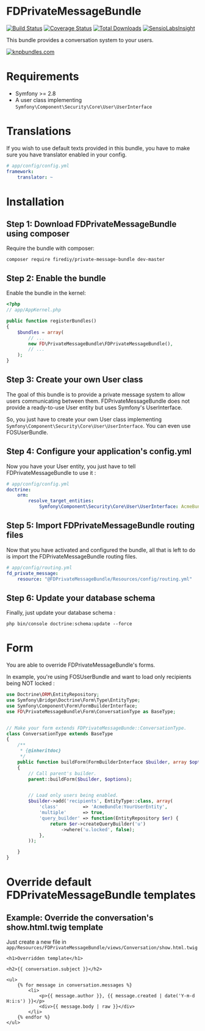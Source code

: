 FDPrivateMessageBundle
======================

[![Build Status](https://travis-ci.org/lobodol/FireDIY-PrivateMessageBundle.svg?branch=master)](https://travis-ci.org/lobodol/FireDIY-PrivateMessageBundle)
[![Coverage Status](https://coveralls.io/repos/github/lobodol/FireDIY-PrivateMessageBundle/badge.svg?branch=master)](https://coveralls.io/github/lobodol/FireDIY-PrivateMessageBundle?branch=master)
[![Total Downloads](https://poser.pugx.org/firediy/private-message-bundle/downloads.svg)](https://packagist.org/packages/firediy/private-message-bundle)
[![SensioLabsInsight](https://insight.sensiolabs.com/projects/61a348d6-a8a9-4812-8dac-bbb4991bf42c/mini.png)](https://insight.sensiolabs.com/projects/61a348d6-a8a9-4812-8dac-bbb4991bf42c)

This bundle provides a conversation system to your users.

[![knpbundles.com](http://knpbundles.com/lobodol/FireDIY-PrivateMessageBundle/badge-short)](http://knpbundles.com/lobodol/FireDIY-PrivateMessageBundle)

# Requirements
* Symfony >= 2.8
* A user class implementing ```Symfony\Component\Security\Core\User\UserInterface```

# Translations
If you wish to use default texts provided in this bundle, you have to make sure you have translator enabled in your config.
```yml
# app/config/config.yml
framework:
    translator: ~
```

# Installation
## Step 1: Download FDPrivateMessageBundle using composer
Require the bundle with composer:
```
composer require firediy/private-message-bundle dev-master
```

## Step 2:  Enable the bundle
Enable the bundle in the kernel:
```php
<?php
// app/AppKernel.php

public function registerBundles()
{
    $bundles = array(
        // ...
        new FD\PrivateMessageBundle\FDPrivateMessageBundle(),
        // ...
    );
}
```

## Step 3: Create your own User class
The goal of this bundle is to provide a private message system to allow users communicating between them.
FDPrivateMessageBundle does not provide a ready-to-use User entity but uses Symfony's UserInterface.

So, you just have to create your own User class implementing ```Symfony\Component\Security\Core\User\UserInterface```.
You can even use FOSUserBundle.

## Step 4: Configure your application's config.yml
Now you have your User entity, you just have to tell FDPrivateMessageBundle to use it :
```yml
# app/config/config.yml
doctrine:
    orm:
        resolve_target_entities:
            Symfony\Component\Security\Core\User\UserInterface: AcmeBundle\Entity\YourUserEntiy
```

## Step 5: Import FDPrivateMessageBundle routing files
Now that you have activated and configured the bundle, all that is left to do is import the FDPrivateMessageBundle routing files.


```yml
# app/config/routing.yml
fd_private_message:
    resource: "@FDPrivateMessageBundle/Resources/config/routing.yml"
```

## Step 6: Update your database schema
Finally, just update your database schema :
```
php bin/console doctrine:schema:update --force
```


# Form
You are able to override FDPrivateMessageBundle's forms.

In example, you're using FOSUserBundle and want to load only recipients being NOT locked :

```php
use Doctrine\ORM\EntityRepository;
use Symfony\Bridge\Doctrine\Form\Type\EntityType;
use Symfony\Component\Form\FormBuilderInterface;
use FD\PrivateMessageBundle\Form\ConversationType as BaseType;


// Make your form extends FDPrivateMessageBunde::ConversationType.
class ConversationType extends BaseType
{
    /**
     * {@inheritdoc}
     */
    public function buildForm(FormBuilderInterface $builder, array $options)
    {
        // Call parent's builder.
        parent::buildForm($builder, $options);


        // Load only users being enabled.
        $builder->add('recipients', EntityType::class, array(
            'class'         => 'AcmeBundle:YourUserEntity',
            'multiple'      => true,
            'query_builder' => function(EntityRepository $er) {
                return $er->createQueryBuilder('u')
                    ->where('u.locked', false);
            },
        ));

    }
}
```

# Override default FDPrivateMessageBundle templates
## Example: Override the conversation's show.html.twig template
Just create a new file in ```app/Resources/FDPrivateMessageBundle/views/Conversation/show.html.twig```
```twig
<h1>Overridden template</h1>

<h2>{{ conversation.subject }}</h2>

<ul>
    {% for message in conversation.messages %}
        <li>
            <p>{{ message.author }}, {{ message.created | date('Y-m-d H:i:s') }}</p>
            <div>{{ message.body | raw }}</div>
        </li>
    {% endfor %}
</ul>
```

